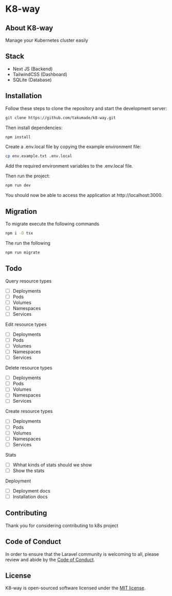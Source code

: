 # K8-way 
## About K8-way


Manage your Kubernetes cluster easily

## Stack 
- Next JS (Backend)
- TailwindCSS (Dashboard)
- SQLite (Database)

## Installation

Follow these steps to clone the repository and start the development server:

```sh
git clone https://github.com/takumade/k8-way.git
```

Then install dependencies:

```sh
npm install
```


Create a .env.local file by copying the example environment file: 

```sh
cp env.example.txt .env.local
```

Add the required environment variables to the .env.local file.

Then run the project:
```sh
npm run dev
```

You should now be able to access the application at http://localhost:3000.


## Migration

To migrate execute the following commands

```sh
npm i -D tsx
```

The run the following

```sh
npm run migrate
```


## Todo

Query resource types
- [ ] Deployments
- [ ] Pods
- [ ] Volumes
- [ ] Namespaces
- [ ] Services

Edit resource types
- [ ] Deployments
- [ ] Pods
- [ ] Volumes
- [ ] Namespaces
- [ ] Services

Delete resource types
- [ ] Deployments
- [ ] Pods
- [ ] Volumes
- [ ] Namespaces
- [ ] Services

Create resource types
- [ ] Deployments
- [ ] Pods
- [ ] Volumes
- [ ] Namespaces
- [ ] Services

Stats
- [ ] Whhat kinds of stats should we show
- [ ] Show the stats

Deployment
- [ ] Deployment docs
- [ ] Installation docs

## Contributing

Thank you for considering contributing to k8s project

## Code of Conduct

In order to ensure that the Laravel community is welcoming to all, please review and abide by the [Code of Conduct](https://laravel.com/docs/contributions#code-of-conduct).


## License

K8-way is open-sourced software licensed under the [MIT license](https://opensource.org/licenses/MIT).

